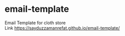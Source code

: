 # email-template
Email Template for cloth store </br>
Link https://sayduzzamanrefat.github.io/email-template/
